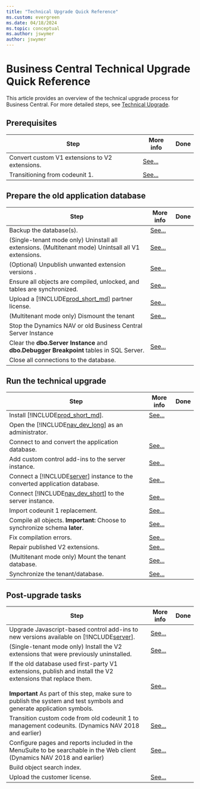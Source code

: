 ```yaml
---
title: "Technical Upgrade Quick Reference"
ms.custom: evergreen
ms.date: 04/18/2024
ms.topic: conceptual
ms.author: jswymer
author: jswymer
---
```

# Business Central Technical Upgrade Quick Reference 

This article provides an overview of the technical upgrade process for Business Central. For more detailed steps, see [Technical Upgrade](Converting-a-database.md).



## Prerequisites

|Step|More info| Done |
|----|-----------|--|
|Convert custom V1 extensions to V2 extensions.|[See...](../developer/devenv-upgrade-v1-to-v2-overview.md)||
|Transitioning from codeunit 1.|[See...](transition-from-codeunit1.md)|

## Prepare the old application database

|Step|More info| Done |
|----|-----------|--|
|Backup the database(s).|[See...](/sql/relational-databases/backup-restore/create-a-full-database-backup-sql-server)||
|(Single-tenant mode only) Uninstall all extensions. (Multitenant mode) Unintsall all V1 extensions.|[See...](/powershell/module/microsoft.dynamics.nav.apps.management/uninstall-navapp)||
|(Optional) Unpublish unwanted extension versions .|[See...](/powershell/module/microsoft.dynamics.nav.apps.management/unpublish-navapp)||
|Ensure all objects are compiled, unlocked, and tables are synchronized.|[See...](../cside/cside-compiling-objects.md)||
|Upload a [!INCLUDE[prod_short_md](../developer/includes/prod_short.md)] partner license.|[See...](../cside/cside-upload-license-file.md)||
|(Multitenant mode only) Dismount the tenant|[See...](/powershell/module/microsoft.dynamics.nav.management/dismount-navtenant?view=dynamicsnav-ps-2018)||
|Stop the Dynamics NAV or old Business Central Server Instance|||
|Clear the **dbo.Server Instance** and  **dbo.Debugger Breakpoint** tables in SQL Server.|[See...](converting-a-database.md#clearsql)||
|Close all connections to the database.|||

## Run the technical upgrade

|Step|More info| Done |
|----|-----------|--|
|Install [!INCLUDE[prod_short_md](../developer/includes/prod_short.md)]. |[See...](../deployment/install-using-setup.md)|
|Open the [!INCLUDE[nav_dev_long](../developer/includes/nav_dev_long_md.md)] as an administrator.|||
|Connect to and convert the application database.|[See...](../cside/cside-open-database.md)||
|Add custom control add-ins to the server instance.|[See...](converting-a-database.md#controladdins)||
|Connect a [!INCLUDE[server](../developer/includes/server.md)] instance to the converted application database.|[See...](../administration/connect-server-to-database.md)||
|Connect [!INCLUDE[nav_dev_short](../developer/includes/nav_dev_short_md.md)] to the server instance.|[See...](../cside/cside-change-server-instance.md)||
|Import codeunit 1 replacement.|[See...](codeunit1-replacement.md)||
|Compile all objects. **Important:** Choose to synchronize schema **later**.|[See...](../cside/cside-compiling-objects.md)||
|Fix compilation errors.|[See...](resolve-compile-errors-when-converting-dynamics-nav-2018-database.md)||
|Repair published V2 extensions.|[See...](/powershell/module/microsoft.dynamics.nav.apps.management/repair-navapp)||
|(Multitenant mode only) Mount the tenant database. |[See...](/powershell/module/microsoft.dynamics.nav.management/mount-navtenant)||
|Synchronize the tenant/database. |[See...](../administration/synchronize-tenant-database-and-application-database.md)||

<!--
## Upgrade V2 Extensions on Tenant

|Step|More info| Done |
|----|-----------|--|

|Publish the new Microsoft-provided V2 extensions that replace V1 extensions.|[See...](/powershell/module/microsoft.dynamics.nav.apps.management/publish-navapp)|
|Synchronize the new V2 extensions with the database.|[See...](/powershell/module/microsoft.dynamics.nav.apps.management/sync-navapp)|
|Run a data upgrade on each new V2 extension.|[See...](/powershell/module/microsoft.dynamics.nav.apps.management/start-navappdataupgrade)|

-->

## Post-upgrade tasks 
|Step|More info| Done |
|----|-----------|--|
|Upgrade Javascript-based control add-ins to new versions available on [!INCLUDE[server](../developer/includes/server.md)]. |[See...](converting-a-database.md#extensions)|
|(Single-tenant mode only) Install the V2 extensions that were previously uninstalled.|[See...](/powershell/module/microsoft.dynamics.nav.apps.management/install-navapp)|
|If the old database used first-party V1 extensions, publish and install the V2 extensions that replace them.<br /><br />**Important** As part of this step, make sure to publish the system and test symbols and generate application symbols.|[See...](converting-a-database.md#extensions)||
|Transition custom code from old codeunit 1 to management codeunits. (Dynamics NAV 2018 and earlier)|[See...](transition-from-codeunit1.md)||
|Configure pages and reports included in the MenuSuite to be searchable in the Web client  (Dynamics NAV 2018 and earlier)|[See...](upgrade-pages-report-for-search.md) ||
|Build object search index. |||
|Upload the customer license. |[See...](../cside/cside-upload-license-file.md)||